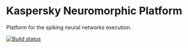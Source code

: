 # Kaspersky Neuromorphic Platform

Platform for the spiking neural networks execution.

[![Build status](https://hqrndtfs.avp.ru/tfs/DefaultCollection/FT-SNN/_apis/build/status/KNP)](https://hqrndtfs.avp.ru/tfs/DefaultCollection/FT-SNN/_build/latest?definitionId=204945)